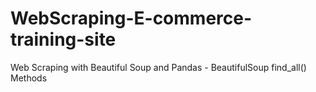 # WebScraping-E-commerce-training-site
Web Scraping with Beautiful Soup and Pandas - BeautifulSoup find_all() Methods
